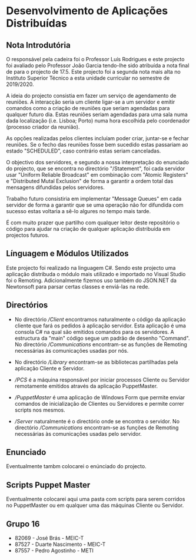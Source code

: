 # Desenvolvimento de Aplicações Distribuídas

## Nota Introdutória

O responsável pela cadeira foi o Professor Luís Rodrigues e este projecto foi avaliado pelo Professor João Garcia tendo-lhe sido atribuída a nota final de para o projecto de 17.5. Este projecto foi a segunda nota mais alta no Instituto Superior Técnico a esta unidade curricular no semestre de 2019/2020.

A ideia do projecto consistia em fazer um serviço de agendamento de reuniões. A interacção seria um cliente ligar-se a um servidor e emitir comandos como a criação de reuniões que seriam agendadas para qualquer futuro dia. Estas reuniões seriam agendadas para uma sala numa dada localização (i.e. Lisboa; Porto) numa hora escolhida pelo coordenador (processo criador da reunião). 

As opções realizadas pelos clientes incluíam poder criar, juntar-se e fechar reuniões. Se o fecho das reuniões fosse bem sucedido estas passariam ao estado "SCHEDULED", caso contrário estas seriam canceladas.

O objectivo dos servidores, e segundo a nossa interpretação do enunciado do projecto, que se encontra no directório "/Statement", foi cada servidor usar "Uniform Reliable Broadcast" em combinação com "Atomic Registers" e "Distributed Mutal Exclusion" de forma a garantir a ordem total das mensagens difundidas pelos servidores.

Trabalho futuro consistiria em implementar "Message Queues" em cada servidor de forma a garantir que se uma operação não for difundida com sucesso estas voltaria a sê-lo algures no tempo mais tarde.

É com muito prazer que partilho com qualquer leitor deste repositório o código para ajudar na criação de qualquer aplicação distribuída em projectos futuros.

## Línguagem e Módulos Utilizados

Este projecto foi realizado na linguagem C#. Sendo este projecto uma aplicação distribuda o módulo mais utilizado e importado no Visual Studio foi o Remoting. Adicionalmente fizemos uso também do JSON.NET da Newtonsoft para parsar certas classes e enviá-las na rede.

## Directórios

- No directório */Client* encontramos naturalmente o código da aplicação cliente que fará os pedidos à aplicação servidor. Esta aplicação é uma consola C# na qual são emitidos comandos para os servidores. A estructura da "main" código segue um padrão de desenho "Command". No directório */Communications* encontram-se as funções de Remoting necessárias às comunicações usadas por nós.

- No directório */Library* encontram-se as bibliotecas partilhadas pela aplicação Cliente e Servidor.

- */PCS* é a máquina responsável por iniciar processos Cliente ou Servidor remotamente emitidos através da aplicação PuppetMaster.

- */PuppetMaster* é uma aplicação de Windows Form que permite enviar comandos de inicialização de Clientes ou Servidores e permite correr scripts nos mesmos.

- */Server* naturalmente é o directório onde se encontra o servidor. No directório */Communications* encontram-se as funções de Remoting necessárias às comunicações usadas pelo servidor.

## Enunciado

Eventualmente tambm colocarei o enúnciado do projecto.

## Scripts Puppet Master

Eventualmente colocarei aqui uma pasta com scripts para serem corridos no PuppetMaster ou em qualquer uma das máquinas Cliente ou Servidor.

## Grupo 16 
- 82069 - José Brás         -  MEIC-T  
- 87527 - Duarte Nascimento -  MEIC-T
- 87557 - Pedro Agostinho   -  METI
